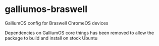 # galliumos-braswell

GalliumOS config for Braswell ChromeOS devices

Dependencies on GalliumOS core things has been removed to allow the package to
build and install on stock Ubuntu
